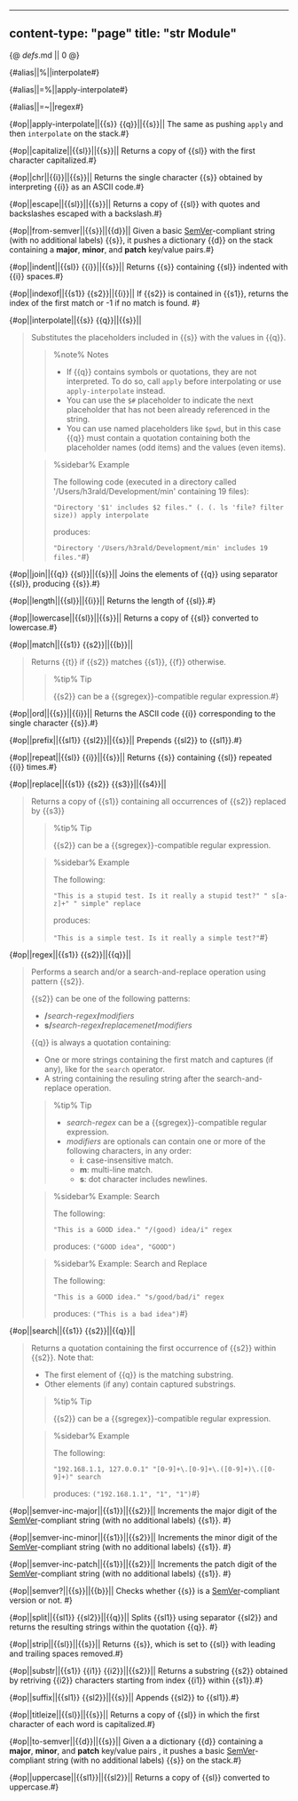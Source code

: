 -----
content-type: "page"
title: "str Module"
-----
{@ _defs_.md || 0 @}

{#alias||%||interpolate#}

{#alias||=%||apply-interpolate#}

{#alias||=~||regex#}

{#op||apply-interpolate||{{s}} {{q}}||{{s}}||
The same as pushing `apply` and then `interpolate` on the stack.#}

{#op||capitalize||{{sl}}||{{s}}||
Returns a copy of {{sl}} with the first character capitalized.#}

{#op||chr||{{i}}||{{s}}||
Returns the single character {{s}} obtained by interpreting {{i}} as an ASCII code.#}

{#op||escape||{{sl}}||{{s}}||
Returns a copy of {{sl}} with quotes and backslashes escaped with a backslash.#}

{#op||from-semver||{{s}}||{{d}}||
Given a basic [SemVer](https://semver.org)-compliant string (with no additional labels) {{s}}, 
it pushes a dictionary {{d}} on the stack containing a **major**, **minor**, and **patch** key/value pairs.#}

{#op||indent||{{sl}} {{i}}||{{s}}||
Returns {{s}} containing {{sl}} indented with {{i}} spaces.#}

{#op||indexof||{{s1}} {{s2}}||{{i}}||
If {{s2}} is contained in {{s1}}, returns the index of the first match or -1 if no match is found. #}

{#op||interpolate||{{s}} {{q}}||{{s}}||
> Substitutes the placeholders included in {{s}} with the values in {{q}}.
> > %note%
> > Notes
> > 
> > * If {{q}} contains symbols or quotations, they are not interpreted. To do so, call `apply` before interpolating or use `apply-interpolate` instead.
> > * You can use the `$#` placeholder to indicate the next placeholder that has not been already referenced in the string.
> > * You can use named placeholders like `$pwd`, but in this case {{q}} must contain a quotation containing both the placeholder names (odd items) and the values (even items).
> 
> > %sidebar%
> > Example
> >  
> > The following code (executed in a directory called '/Users/h3rald/Development/min' containing 19 files):
> > 
> > `"Directory '$1' includes $2 files." (. (. ls 'file? filter size)) apply interpolate`
> > 
> > produces:
> > 
> > `"Directory '/Users/h3rald/Development/min' includes 19 files."`#}

{#op||join||{{q}} {{sl}}||{{s}}||
Joins the elements of {{q}} using separator {{sl}}, producing {{s}}.#}

{#op||length||{{sl}}||{{i}}||
Returns the length of {{sl}}.#}

{#op||lowercase||{{sl}}||{{s}}||
Returns a copy of {{sl}} converted to lowercase.#}

{#op||match||{{s1}} {{s2}}||{{b}}||
> Returns {{t}} if {{s2}} matches {{s1}}, {{f}} otherwise.
> > %tip%
> > Tip
> > 
> > {{s2}} can be a {{sgregex}}-compatible regular expression.#}

{#op||ord||{{s}}||{{i}}||
Returns the ASCII code {{i}} corresponding to the single character {{s}}.#}

{#op||prefix||{{sl1}} {{sl2}}||{{s}}||
Prepends {{sl2}} to {{sl1}}.#}

{#op||repeat||{{sl}} {{i}}||{{s}}||
Returns {{s}} containing {{sl}} repeated {{i}} times.#}

{#op||replace||{{s1}} {{s2}} {{s3}}||{{s4}}||
> Returns a copy of {{s1}} containing all occurrences of {{s2}} replaced by {{s3}}
> > %tip%
> > Tip
> > 
> > {{s2}} can be a {{sgregex}}-compatible regular expression.
> 
> > %sidebar%
> > Example
> > 
> > The following:
> > 
> > `"This is a stupid test. Is it really a stupid test?" " s[a-z]+" " simple" replace`
> > 
> > produces:
> > 
> > `"This is a simple test. Is it really a simple test?"`#}

{#op||regex||{{s1}} {{s2}}||{{q}}||
> Performs a search and/or a search-and-replace operation using pattern {{s2}}.
> 
> {{s2}} can be one of the following patterns:
> 
>   * **/**_search-regex_**/**_modifiers_
>   * **s/**_search-regex_**/**_replacemenet_**/**_modifiers_
> 
> {{q}} is always a quotation containing:
> 
>   * One or more strings containing the first match and captures (if any), like for the `search` operator.
>   * A string containing the resuling string after the search-and-replace operation.
> 
> > %tip%
> > Tip
> > 
> > * _search-regex_ can be a {{sgregex}}-compatible regular expression.
> > * _modifiers_ are optionals can contain one or more of the following characters, in any order:
> >   * **i**: case-insensitive match.
> >   * **m**: multi-line match.
> >   * **s**: dot character includes newlines.
> 
> > %sidebar%
> > Example: Search
> > 
> > The following:
> > 
> > `"This is a GOOD idea." "/(good) idea/i" regex`
> > 
> > produces: `("GOOD idea", "GOOD")`
> 
> > %sidebar%
> > Example: Search and Replace
> > 
> > The following:
> > 
> > `"This is a GOOD idea." "s/good/bad/i" regex`
> > 
> > produces: `("This is a bad idea")`#}

{#op||search||{{s1}} {{s2}}||{{q}}||
> Returns a quotation containing the first occurrence of {{s2}} within {{s2}}. Note that:
> 
>   * The first element of {{q}} is the matching substring.
>   * Other elements (if any) contain captured substrings.
> 
> > %tip%
> > Tip
> > 
> > {{s2}} can be a {{sgregex}}-compatible regular expression.
> 
> > %sidebar%
> > Example
> > 
> > The following:
> > 
> > `"192.168.1.1, 127.0.0.1" "[0-9]+\.[0-9]+\.([0-9]+)\.([0-9]+)" search`
> > 
> > produces: `("192.168.1.1", "1", "1")`#}

{#op||semver-inc-major||{{s1}}||{{s2}}||
Increments the major digit of the [SemVer](https://semver.org)-compliant string (with no additional labels) {{s1}}. #}

{#op||semver-inc-minor||{{s1}}||{{s2}}||
Increments the minor digit of the [SemVer](https://semver.org)-compliant string (with no additional labels) {{s1}}. #}

{#op||semver-inc-patch||{{s1}}||{{s2}}||
Increments the patch digit of the [SemVer](https://semver.org)-compliant string (with no additional labels) {{s1}}. #}

{#op||semver?||{{s}}||{{b}}||
Checks whether {{s}} is a [SemVer](https://semver.org)-compliant version or not. #}

{#op||split||{{sl1}} {{sl2}}||{{q}}||
Splits {{sl1}} using separator {{sl2}} and returns the resulting strings within the quotation {{q}}. #}

{#op||strip||{{sl}}||{{s}}||
Returns {{s}}, which is set to {{sl}} with leading and trailing spaces removed.#} 

{#op||substr||{{s1}} {{i1}} {{i2}}||{{s2}}||
Returns a substring {{s2}} obtained by retriving {{i2}} characters starting from index {{i1}} within {{s1}}.#}

{#op||suffix||{{sl1}} {{sl2}}||{{s}}||
Appends {{sl2}} to {{sl1}}.#}

{#op||titleize||{{sl}}||{{s}}||
Returns a copy of {{sl}} in which the first character of each word is capitalized.#}

{#op||to-semver||{{d}}||{{s}}||
Given a a dictionary {{d}} containing a **major**, **minor**, and **patch** key/value pairs , it pushes a basic [SemVer](https://semver.org)-compliant string (with no additional labels) {{s}} on the stack.#}

{#op||uppercase||{{sl1}}||{{sl2}}||
Returns a copy of {{sl}} converted to uppercase.#}

